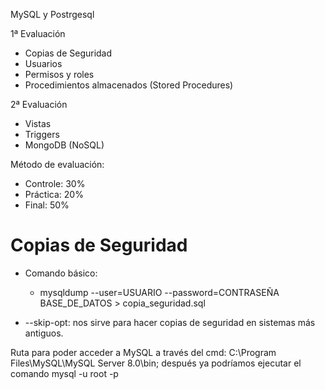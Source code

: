 MySQL y Postrgesql

1ª Evaluación  
- Copias de Seguridad
- Usuarios
- Permisos y roles
- Procedimientos almacenados (Stored Procedures)

2ª Evaluación
- Vistas
- Triggers
- MongoDB (NoSQL)

Método de evaluación:
- Controle: 30%
- Práctica: 20%
- Final: 50%

# Copias de Seguridad

- Comando básico:
    - mysqldump --user=USUARIO --password=CONTRASEÑA BASE_DE_DATOS > copia_seguridad.sql

- --skip-opt: nos sirve para hacer copias de seguridad en sistemas más antiguos.

Ruta para poder acceder a MySQL a través del cmd: C:\Program Files\MySQL\MySQL Server 8.0\bin; después ya podríamos ejecutar el comando mysql -u root -p
